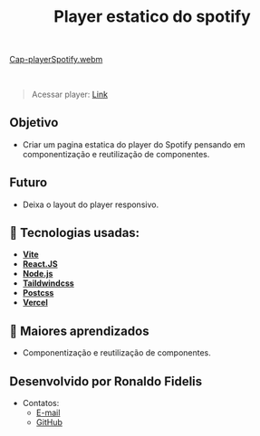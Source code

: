 <h1 align=center> Player estatico do spotify </h1>

<br>

[Cap-playerSpotify.webm](https://github.com/RonaldoFidelis/Clone-PlayerSpotify/assets/92171641/95bee1ea-65fe-4ed9-9ec2-eb0d2192d011)

<br>

> Acessar player: <a href="https://clone-player-spotify.vercel.app/" target="_blank" >Link</a>

## Objetivo

- Criar um pagina estatica do player do Spotify pensando em componentização e reutilização de componentes.

## Futuro

- Deixa o layout do player responsivo.

## 🚀 Tecnologias usadas:

* **[ Vite ](https://vitejs.dev/)**
* **[ React.JS ](https://react.dev/)**
* **[ Node.js ](https://nodejs.org/en)**
* **[ Taildwindcss ](https://tailwindcss.com/)**
* **[ Postcss ](#)**
* **[ Vercel ](https://vercel.com/)**

## 📝 Maiores aprendizados

* Componentização e reutilização de componentes.

## Desenvolvido por Ronaldo Fidelis
-  Contatos:
    - <a href="mailto:ronaldofidelis.ti@gmail.com" target="_blank">E-mail</a>
    - <a href="https://github.com/RonaldoFidelis" target="_blank">GitHub</a>
